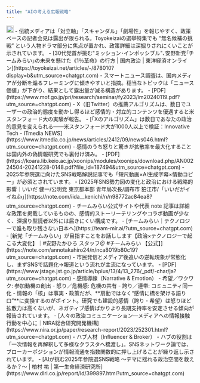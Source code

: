```yaml
---
title: "AIの考える広報戦略"
---
```



<img src='https://scrapbox.io/api/pages/nishio/o3/icon' alt='o3.icon' height="19.5"/>
- 伝統メディアは「対立軸」「スキャンダル」「劇場性」を報じやすく、政策ベースの記者会見は露出が限られる。Toyokeizaiの選挙特集でも “無名候補の挑戦” という人物ドラマ部分に焦点が置かれ、政策詳細は深掘りされにくいことが示されています。
    - [30代党首が挑む"ミッション･インポッシブル"､安野新党｢チームみらい｣の未来を懸けた《1％革命》の行方 | 国内政治 | 東洋経済オンライン](https://toyokeizai.net/articles/-/878010?display=b&utm_source=chatgpt.com)
- スマートニュース調査は、国内メディアが分断を煽るフレーミングに傾きやすいと指摘。穏当なトピックは「ニュース価値」が下がり、結果として露出量が減る構造があります。
    - [PDF](https://www.mof.go.jp/pri/research/seminar/fy2023/lm20240119.pdf?utm_source=chatgpt.com)
- X（旧Twitter）の推薦アルゴリズムは、数日でユーザーの政治的態度を動かし得るほど感情的・対立的コンテンツを優遇すると米スタンフォード大の実験が報告。
    - [「Xのアルゴリズム」は数日であなたの政治的意見を変えられる――米スタンフォード大が1000人以上で検証：Innovative Tech - ITmedia NEWS](https://www.itmedia.co.jp/news/articles/2412/09/news046.html?utm_source=chatgpt.com)
- 感情のうち怒りと驚きが拡散率を最大化することは国内外の偽情報研究でも裏付け済み。
    - [PDF](https://koara.lib.keio.ac.jp/xoonips/modules/xoonips/download.php/AN00224504-20241228-0148.pdf?file_id=187494&utm_source=chatgpt.com)
- 2025年参院選に向けたSNS戦略解説記事でも「短尺動画×AI生成字幕×情動コピー」が必須とされています。
    - [2025年SNS勢力図の変化と政治における戦略的影響｜いいだ 健一/公明党 東京都本部 青年局次長/調布市 狛江市/「いいだがイイね👍」](https://note.com/iida__kenichi/n/n98772ac84ea8?utm_source=chatgpt.com)
- チームみらい公式サイトや代表 note 記事は詳細な政策を掲載しているものの、感情的ストーリーテリングやコラボ動画が少なく、深掘り型読者以外には届きにくい構成です。
    - [チームみらい｜テクノロジーで誰も取り残さない日本へ](https://team-mir.ai/?utm_source=chatgpt.com)
    - [新党「チームみらい」が目指すことをお話しします【政治×テクノロジーで起こる大変化】｜#安野たかひろ スタッフ＠ #チームみらい 【公式】](https://note.com/annotakahiro24/n/nca8019b80c19?utm_source=chatgpt.com)
- 市民発信とメディア後追いの逆転現象が常態化し、まずSNSで話題化→報道という流れが主流になっています。
    - [PDF](https://www.jstage.jst.go.jp/article/bplus/13/4/13_276/_pdf/-char/ja?utm_source=chatgpt.com)
- 感情導線（Narrative & Emotion）
    - 希望／ワクワク: 参加動機の創出
    - 怒り／危機感: 危機の共有
    - 誇り／連帯: コミュニティ同一化
    - 情報の「核」は事実・政策だが、**扇動ではなく“感情に橋を架ける語り口”**に変換するのがポイント。研究でも建設的感情（誇り・希望）は怒りほど拡散力は高くないが、ネガティブ感情ばかりより長期支持率を安定させる傾向が報告されています。
        - [人々の政治コミュニケーション―メディアへの情報接触行動を中心に｜NIRA総合研究開発機構](https://www.nira.or.jp/paper/research-report/2023/252301.html?utm_source=chatgpt.com)
- ハブ人材（Influencer & Broker）
    - ハブの役割は「一次情報を再解釈して多様なクラスタへ橋渡し」。SNSネットワーク論では、ブローカーポジションが情報流通を指数関数的に押し上げることが繰り返し示されています。
        - [AIが挑む2025年参院選SNS戦略 ～デマに揺れる政治空間を救えるか？～ | 柏村 祐 | 第一生命経済研究所](https://www.dlri.co.jp/report/ld/399897.html?utm_source=chatgpt.com)

